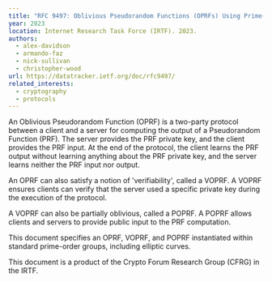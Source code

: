 ```yaml
---
title: "RFC 9497: Oblivious Pseudorandom Functions (OPRFs) Using Prime-Order Groups"
year: 2023
location: Internet Research Task Force (IRTF). 2023.
authors:
  - alex-davidson
  - armando-faz
  - nick-sullivan
  - christopher-wood
url: https://datatracker.ietf.org/doc/rfc9497/
related_interests:
  - cryptography
  - protocols
---
```


An Oblivious Pseudorandom Function (OPRF) is a two-party protocol between a client and a server for computing the output of a Pseudorandom Function (PRF). The server provides the PRF private key, and the client provides the PRF input. At the end of the protocol, the client learns the PRF output without learning anything about the PRF private key, and the server learns neither the PRF input nor output.

An OPRF can also satisfy a notion of 'verifiability', called a VOPRF. A VOPRF ensures clients can verify that the server used a specific private key during the execution of the protocol.

A VOPRF can also be partially oblivious, called a POPRF. A POPRF allows clients and servers to provide public input to the PRF computation.

This document specifies an OPRF, VOPRF, and POPRF instantiated within standard prime-order groups, including elliptic curves.

This document is a product of the Crypto Forum Research Group (CFRG) in the IRTF.
